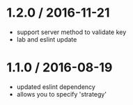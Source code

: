 
1.2.0 / 2016-11-21
==================

  * support server method to validate key
  * lab and eslint update

1.1.0 / 2016-08-19
==================

  * updated eslint dependency
  * allows you to specify 'strategy'
